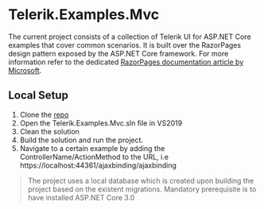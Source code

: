 # Telerik.Examples.Mvc

The current project consists of a collection of Telerik UI for ASP.NET Core examples that cover common scenarios. It is built over the RazorPages design pattern exposed by the ASP.NET Core framework. For more information refer to the dedicated [RazorPages documentation article by Microsoft](https://docs.microsoft.com/en-us/aspnet/core/razor-pages/?view=aspnetcore-5.0&tabs=visual-studio). 

## Local Setup

1. Clone the [repo](https://github.com/telerik/ui-for-aspnet-core-examples)
2. Open the Telerik.Examples.Mvc.sln file in VS2019 
3. Clean the solution
4. Build the solution and run the project.
5. Navigate to a certain example by adding the ControllerName/ActionMethod to the URL, i.e https://localhost:44361/ajaxbinding/ajaxbinding

> The project uses a local database which is created upon building the project based on the existent migrations.
> Mandatory prerequisite is to have installed ASP.NET Core 3.0
